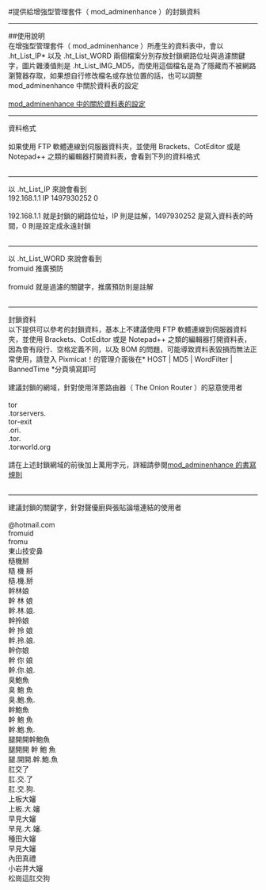 #提供給增強型管理套件（ mod_adminenhance ）的封鎖資料 
***
##使用說明
<br>
在增強型管理套件（ mod_adminenhance ）所產生的資料表中，會以 .ht_List_IP* 以及 .ht_List_WORD 兩個檔案分別存放封鎖網路位址與過濾關鍵字，圖片雜湊值則是 .ht_List_IMG_MD5，而使用這個檔名是為了隱藏而不被網路瀏覽器存取，如果想自行修改檔名或存放位置的話，也可以調整 mod_adminenhance 中關於資料表的設定  
<br>
[mod_adminenhance 中的關於資料表的設定](https://github.com/Suzhou65/mod_adminenhance/blob/master/mod_adminenhance.php#L7)  
***
資料格式  
<br>
如果使用 FTP 軟體連線到伺服器資料夾，並使用 Brackets、CotEditor 或是 Notepad++ 之類的編輯器打開資料表，會看到下列的資料格式  
<br>
***
以 .ht_List_IP 來說會看到  
192.168.1.1	IP	1497930252	0  
<br>
192.168.1.1 就是封鎖的網路位址，IP 則是註解，1497930252 是寫入資料表的時間，0 則是設定成永遠封鎖  
<br>
***
以 .ht_List_WORD 來說會看到  
fromuid	推廣預防  
<br>
fromuid 就是過濾的關鍵字，推廣預防則是註解  
<br>
***
封鎖資料
<br>
以下提供可以參考的封鎖資料，基本上不建議使用 FTP 軟體連線到伺服器資料夾，並使用 Brackets、CotEditor 或是 Notepad++ 之類的編輯器打開資料表，因為會有段行、空格定義不同，以及 BOM 的問題，可能導致資料表毀損而無法正常使用，請登入 Pixmicat！的管理介面後在* HOST | MD5 | WordFilter | BannedTime *分頁填寫即可  
<br>
建議封鎖的網域，針對使用洋蔥路由器（ The Onion Router ）的惡意使用者  
<br>
tor  
.torservers.  
tor-exit  
.ori.  
.tor.  
.torworld.org  
<br>
請在上述封鎖網域的前後加上萬用字元，詳細請參閱[mod_adminenhance 的書寫規則](https://github.com/pixmicat/pixmicat_modules/blob/develop/mod_adminenhance/mod_adminenhance.php#L259)  
<br>
***
建議封鎖的關鍵字，針對聲優廚與張貼論壇連結的使用者  
<br>
@hotmail.com  
fromuid  
fromu  
東山技安鼻  
糙機掰  
糙 機 掰  
糙.機.掰  
幹林娘  
幹 林 娘  
幹.林.娘.  
幹拎娘  
幹 拎 娘  
幹.拎.娘.  
幹你娘  
幹 你 娘  
幹.你.娘.  
臭鮑魚  
臭 鮑 魚  
臭.鮑.魚.  
幹鮑魚  
幹 鮑 魚  
幹.鮑.魚.  
腿開開幹鮑魚  
腿開開 幹 鮑 魚  
腿.開開.幹.鮑.魚  
肛交了  
肛.交.了  
肛.交.狗.  
上板大嬸  
上板.大.嬸  
早見大嬸  
早見.大.嬸.  
種田大嬸  
早見大嬸  
內田真禮  
小岩井大嬸  
松崗這肛交狗  